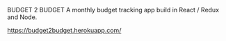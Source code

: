 BUDGET 2 BUDGET
A monthly budget tracking app build in React / Redux and Node.

https://budget2budget.herokuapp.com/
